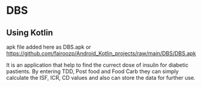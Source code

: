 # DBS

## Using Kotlin

apk file added here as DBS.apk or https://github.com/fairoozp/Android_Kotlin_projects/raw/main/DBS/DBS.apk

It is an application that help to find the currect dose of insulin for diabetic pastients. 
By entering TDD, Post food and Food Carb they can simply calculate the ISF, ICR, CD values and also can store the data for further use. 
